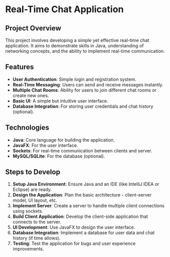 # Real-Time Chat Application

## Project Overview
This project involves developing a simple yet effective real-time chat application. It aims to demonstrate skills in Java, understanding of networking concepts, and the ability to implement real-time communication.

## Features
- **User Authentication**: Simple login and registration system.
- **Real-Time Messaging**: Users can send and receive messages instantly.
- **Multiple Chat Rooms**: Ability for users to join different chat rooms or create new ones.
- **Basic UI**: A simple but intuitive user interface.
- **Database Integration**: For storing user credentials and chat history (optional).

## Technologies
- **Java**: Core language for building the application.
- **JavaFX**: For the user interface.
- **Sockets**: For real-time communication between clients and server.
- **MySQL/SQLite**: For the database (optional).

## Steps to Develop
1. **Setup Java Environment**: Ensure Java and an IDE (like IntelliJ IDEA or Eclipse) are ready.
2. **Design the Application**: Plan the basic architecture - client-server model, UI layout, etc.
3. **Implement Server**: Create a server to handle multiple client connections using sockets.
4. **Build Client Application**: Develop the client-side application that connects to the server.
5. **UI Development**: Use JavaFX to design the user interface.
6. **Database Integration**: Implement a database for user data and chat history (if time allows).
7. **Testing**: Test the application for bugs and user experience improvements.
